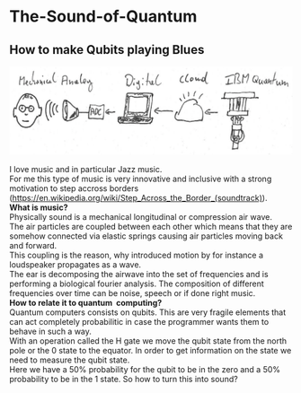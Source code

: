 # The-Sound-of-Quantum
## How to make Qubits playing Blues

<img src="https://github.com/TMuehge/The-Sound-of-Quantum/blob/main/artwork/quantum-sketch1.png?raw=true" alt="Employee data" title="Employee Data title">

I love music and in particular Jazz music.<br/>
For me this type of music is very innovative and inclusive with a strong motivation to step accross borders (https://en.wikipedia.org/wiki/Step_Across_the_Border_(soundtrack)).<br/>
**What is music?** <br/>
Physically sound is a mechanical longitudinal or compression air wave.<br/>
The air particles are coupled between each other which means that they are somehow connected via elastic springs causing air particles moving back and forward. <br/>
This coupling is the reason, why introduced motion by for instance a loudspeaker propagates as a wave.<br/>
The ear is decomposing the airwave into the set of frequencies and is performing a biological fourier analysis.
The composition of different frequencies over time can be noise, speech or if done right music.<br/>
**How to relate it to quantum  computing?**<br/>
Quantum computers consists on qubits. This are very fragile elements that can act completely probabilitic in case the programmer wants them to behave in such a way.<br/>
With an operation called the H gate we move the qubit state from the north pole or the 0 state to the equator.
In order to get information on the state we need to measure the qubit state.<br/>
Here we have a 50% probability for the qubit to be in the zero and a 50% probability to be in the 1 state.
So how to turn this into sound?
